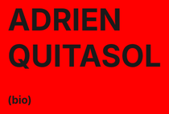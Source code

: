 
<html lang="en" style="background-color:red;">
  <body style="background-color:red;">
    <h1 style="font-size:60px;"> ADRIEN QUITASOL</h1>
    <h2>(bio)</h2>
  </body>
</html>

